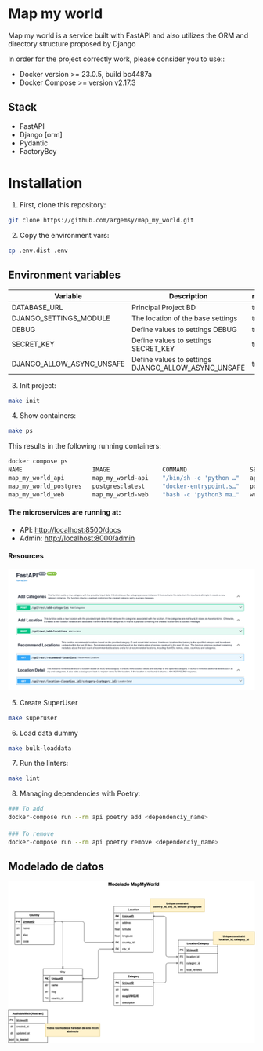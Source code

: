 # Map my world

Map my world is a service built with FastAPI and also utilizes the ORM and directory structure proposed by Django

In order for the project correctly work, please consider you to use::

- Docker version >= 23.0.5, build bc4487a
- Docker Compose >= version v2.17.3

## Stack

- FastAPI
- Django [orm]
- Pydantic
- FactoryBoy

# Installation

1. First, clone this repository:

```bash
git clone https://github.com/argemsy/map_my_world.git
```

2. Copy the environment vars:

```bash
cp .env.dist .env
```

## Environment variables

| Variable                  | Description                                         | required |
| ------------------------- | --------------------------------------------------- | -------- |
| DATABASE_URL              | Principal Project BD                                | true     |
| DJANGO_SETTINGS_MODULE    | The location of the base settings                   | true     |
| DEBUG                     | Define values to settings DEBUG                     | true     |
| SECRET_KEY                | Define values to settings SECRET_KEY                | true     |
| DJANGO_ALLOW_ASYNC_UNSAFE | Define values to settings DJANGO_ALLOW_ASYNC_UNSAFE | true     |

3. Init project:

```bash
make init
```

4. Show containers:

```bash
make ps
```

This results in the following running containers:

```bash
docker compose ps
NAME                    IMAGE               COMMAND                  SERVICE             CREATED             STATUS              PORTS
map_my_world_api        map_my_world-api    "/bin/sh -c 'python …"   api                 4 seconds ago       Up 3 seconds        0.0.0.0:8500->8500/tcp
map_my_world_postgres   postgres:latest     "docker-entrypoint.s…"   postgres            4 seconds ago       Up 3 seconds        0.0.0.0:5432->5432/tcp
map_my_world_web        map_my_world-web    "bash -c 'python3 ma…"   web                 4 seconds ago       Up 3 seconds        0.0.0.0:8000->8000/tcp
```

#### The microservices are running at:

- API: [http://localhost:8500/docs](http://localhost:8500/docs)
- Admin: [http://localhost:8000/admin](http://localhost:8500/admin/)

#### Resources

![DER](diagrams/resources.png "DER")

5. Create SuperUser

```bash
make superuser
```

6. Load data dummy

```bash
make bulk-loaddata
```

7. Run the linters:

```bash
make lint
```

8. Managing dependencies with Poetry:

```bash
### To add
docker-compose run --rm api poetry add <dependenciy_name>

### To remove
docker-compose run --rm api poetry remove <dependenciy_name>
```

## Modelado de datos

![DER](diagrams/DER.png "DER")
